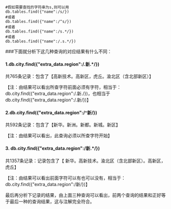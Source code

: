 ```shell
#假如需要查找的字符串为s,则可以用
db.tables.find({"name":/s/})
#或者
db.tables.find({"name":/^s/})
#或者
db.tables.find({"name":/s.*/})
#或者
db.tables.find({"name":/.s.*/})
```

###下面就分析下这几种查询的对应结果有什么不同：

#### 1.db.city.find({"extra_data.region":/.新.*/})

共765条记录：包含了【高新技术。高新区，虎丘。渝北区（含北部新区）】

【注：由结果可以看出所查字符前面必须有字符，相当于：db.city.find({"extra_data.region":/.新./})，也相当于db.city.find({"extra_data.region":/.新/})】

#### 2.db.city.find({"extra_data.region":/^新/})

共592条记录：包含了【新华。新洲。新都。新城。新区】

【注：由结果可以看出，此查询必须以所查字符开始】

#### 3. db.city.find({"extra_data.region":/新.*/})

共1357条记录：记录包含了【 新华。高新技术。渝北区（含北部新区）。高新区，虎丘】

【注：由结果可以看出前面字符可以有也可以没有，相当于：db.city.find({"extra_data.region":/新/})】

最后再分析下记录的结果，由上面三种查询可以看出，前两个查询的结果和正好等于最后一种的查询结果，这与注解完全符合。